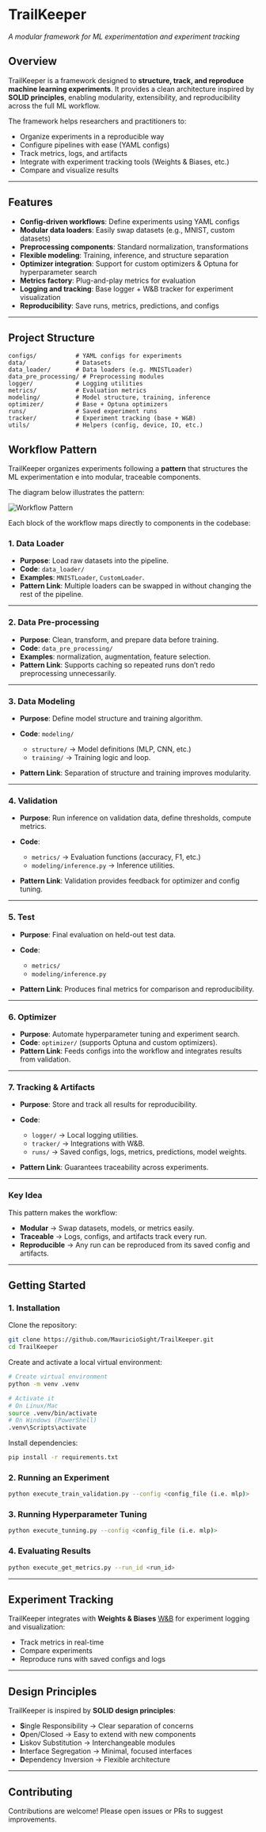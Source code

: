 # TrailKeeper

*A modular framework for ML experimentation and experiment tracking*

## Overview

TrailKeeper is a framework designed to **structure, track, and reproduce machine learning experiments**.
It provides a clean architecture inspired by **SOLID principles**, enabling modularity, extensibility, and reproducibility across the full ML workflow.

The framework helps researchers and practitioners to:

* Organize experiments in a reproducible way
* Configure pipelines with ease (YAML configs)
* Track metrics, logs, and artifacts
* Integrate with experiment tracking tools (Weights & Biases, etc.)
* Compare and visualize results

---

## Features

* **Config-driven workflows**: Define experiments using YAML configs
* **Modular data loaders**: Easily swap datasets (e.g., MNIST, custom datasets)
* **Preprocessing components**: Standard normalization, transformations
* **Flexible modeling**: Training, inference, and structure separation
* **Optimizer integration**: Support for custom optimizers & Optuna for hyperparameter search
* **Metrics factory**: Plug-and-play metrics for evaluation
* **Logging and tracking**: Base logger + W&B tracker for experiment visualization
* **Reproducibility**: Save runs, metrics, predictions, and configs

---

## Project Structure

```
configs/           # YAML configs for experiments
data/              # Datasets
data_loader/       # Data loaders (e.g. MNISTLoader)
data_pre_processing/ # Preprocessing modules
logger/            # Logging utilities
metrics/           # Evaluation metrics
modeling/          # Model structure, training, inference
optimizer/         # Base + Optuna optimizers
runs/              # Saved experiment runs
tracker/           # Experiment tracking (base + W&B)
utils/             # Helpers (config, device, IO, etc.)
```

## Workflow Pattern

TrailKeeper organizes experiments following a **pattern** that structures the ML experimentation e into modular, traceable components.

The diagram below illustrates the pattern:

![Workflow Pattern](docs/images/workflow_pattern.png)

Each block of the workflow maps directly to components in the codebase:

### 1. Data Loader

* **Purpose**: Load raw datasets into the pipeline.
* **Code**: `data_loader/`
* **Examples**: `MNISTLoader`, `CustomLoader`.
* **Pattern Link**: Multiple loaders can be swapped in without changing the rest of the pipeline.

---

### 2. Data Pre-processing

* **Purpose**: Clean, transform, and prepare data before training.
* **Code**: `data_pre_processing/`
* **Examples**: normalization, augmentation, feature selection.
* **Pattern Link**: Supports caching so repeated runs don’t redo preprocessing unnecessarily.

---

### 3. Data Modeling

* **Purpose**: Define model structure and training algorithm.
* **Code**: `modeling/`

  * `structure/` → Model definitions (MLP, CNN, etc.)
  * `training/` → Training logic and loop.
* **Pattern Link**: Separation of structure and training improves modularity.

---

### 4. Validation

* **Purpose**: Run inference on validation data, define thresholds, compute metrics.
* **Code**:

  * `metrics/` → Evaluation functions (accuracy, F1, etc.)
  * `modeling/inference.py` → Inference utilities.
* **Pattern Link**: Validation provides feedback for optimizer and config tuning.

---

### 5. Test

* **Purpose**: Final evaluation on held-out test data.
* **Code**:

  * `metrics/`
  * `modeling/inference.py`
* **Pattern Link**: Produces final metrics for comparison and reproducibility.

---

### 6. Optimizer

* **Purpose**: Automate hyperparameter tuning and experiment search.
* **Code**: `optimizer/` (supports Optuna and custom optimizers).
* **Pattern Link**: Feeds configs into the workflow and integrates results from validation.

---

### 7. Tracking & Artifacts

* **Purpose**: Store and track all results for reproducibility.
* **Code**:

  * `logger/` → Local logging utilities.
  * `tracker/` → Integrations with W&B.
  * `runs/` → Saved configs, logs, metrics, predictions, model weights.
* **Pattern Link**: Guarantees traceability across experiments.

---

### Key Idea

This pattern makes the workflow:

* **Modular** → Swap datasets, models, or metrics easily.
* **Traceable** → Logs, configs, and artifacts track every run.
* **Reproducible** → Any run can be reproduced from its saved config and artifacts.

---

## Getting Started

### 1. Installation

Clone the repository:

```bash
git clone https://github.com/MauricioSight/TrailKeeper.git
cd TrailKeeper
```

Create and activate a local virtual environment:

```bash
# Create virtual environment
python -m venv .venv

# Activate it
# On Linux/Mac
source .venv/bin/activate
# On Windows (PowerShell)
.venv\Scripts\activate
```

Install dependencies:

```bash
pip install -r requirements.txt
```

### 2. Running an Experiment

```bash
python execute_train_validation.py --config <config_file (i.e. mlp)>
```

### 3. Running Hyperparameter Tuning

```bash
python execute_tunning.py --config <config_file (i.e. mlp)>
```

### 4. Evaluating Results

```bash
python execute_get_metrics.py --run_id <run_id>
```

---

## Experiment Tracking

TrailKeeper integrates with **Weights & Biases** [W&B](https://github.com/MauricioSight/TrailKeeper) for experiment logging and visualization:

* Track metrics in real-time
* Compare experiments
* Reproduce runs with saved configs and logs

---

## Design Principles

TrailKeeper is inspired by **SOLID design principles**:

* **S**ingle Responsibility → Clear separation of concerns
* **O**pen/Closed → Easy to extend with new components
* **L**iskov Substitution → Interchangeable modules
* **I**nterface Segregation → Minimal, focused interfaces
* **D**ependency Inversion → Flexible architecture

---

## Contributing

Contributions are welcome! Please open issues or PRs to suggest improvements.

